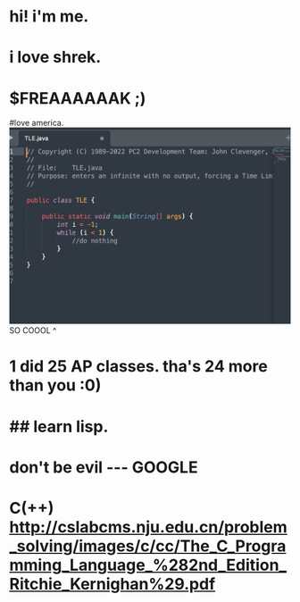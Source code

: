# hi! i'm me.
# i love shrek.
# $FREAAAAAAK ;)
#love america.
![alt text](image.png)
SO COOOL ^
# 1 did 25 AP classes. tha's 24 more than you :0)
# ## learn lisp.
# don't be evil --- GOOGLE
# C(++) http://cslabcms.nju.edu.cn/problem_solving/images/c/cc/The_C_Programming_Language_%282nd_Edition_Ritchie_Kernighan%29.pdf